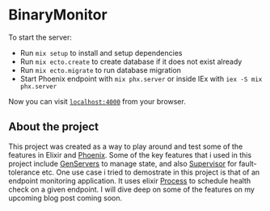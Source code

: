 # BinaryMonitor

To start the server:

  * Run `mix setup` to install and setup dependencies
  * Run `mix ecto.create` to create database if it does not exist already
  * Run `mix ecto.migrate` to run database migration
  * Start Phoenix endpoint with `mix phx.server` or inside IEx with `iex -S mix phx.server`

Now you can visit [`localhost:4000`](http://localhost:4000) from your browser.


## About the project

This project was created as a way to play around and test some of the features in Elixir and [Phoenix](https://www.phoenixframework.org/). Some of the key features that i used in this project include [GenServers](https://hexdocs.pm/elixir/GenServer.html) to manage state,  and also [Supervisor](https://hexdocs.pm/elixir/Supervisor.html) for fault-tolerance etc. 
One use case i tried to demostrate in this project is that of an endpoint monitoring application. It uses elixir [Process](https://hexdocs.pm/elixir/Process.html) to schedule health check on a given endpoint. I will dive deep on some of the features on my upcoming blog post coming soon.
